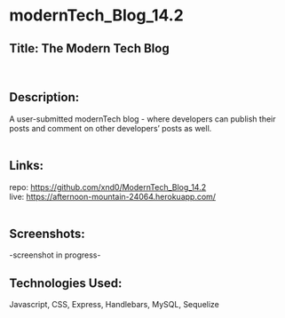 # modernTech_Blog_14.2

## Title: The Modern Tech Blog
<br>

## Description:
A user-submitted modernTech blog - where developers can publish their posts and comment on other developers’ posts as well.
<br><br>

## Links: <br>
repo: https://github.com/xnd0/ModernTech_Blog_14.2
<br>
live: https://afternoon-mountain-24064.herokuapp.com/
<br><br>

## Screenshots:
-screenshot in progress-
<br>

## Technologies Used:
Javascript, CSS, Express, Handlebars, MySQL, Sequelize